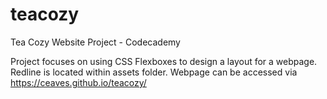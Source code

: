 # teacozy
Tea Cozy Website Project - Codecademy

Project focuses on using CSS Flexboxes to design a layout for a webpage. Redline is located within assets folder. Webpage can be accessed via https://ceaves.github.io/teacozy/ 
